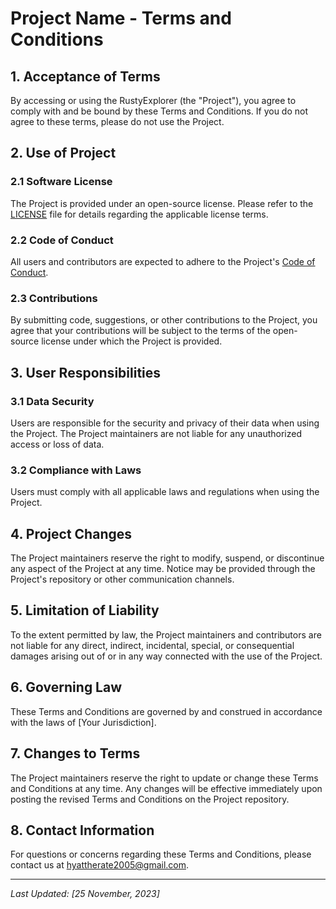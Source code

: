 # Project Name - Terms and Conditions

## 1. Acceptance of Terms

By accessing or using the RustyExplorer (the "Project"), you agree to comply with and be bound by these Terms and Conditions. If you do not agree to these terms, please do not use the Project.


## 2. Use of Project

### 2.1 Software License

The Project is provided under an open-source license. Please refer to the [LICENSE](LICENSE) file for details regarding the applicable license terms.

### 2.2 Code of Conduct

All users and contributors are expected to adhere to the Project's [Code of Conduct](CODE_OF_CONDUCT.md).

### 2.3 Contributions

By submitting code, suggestions, or other contributions to the Project, you agree that your contributions will be subject to the terms of the open-source license under which the Project is provided.


## 3. User Responsibilities

### 3.1 Data Security

Users are responsible for the security and privacy of their data when using the Project. The Project maintainers are not liable for any unauthorized access or loss of data.

### 3.2 Compliance with Laws

Users must comply with all applicable laws and regulations when using the Project.


## 4. Project Changes

The Project maintainers reserve the right to modify, suspend, or discontinue any aspect of the Project at any time. Notice may be provided through the Project's repository or other communication channels.


## 5. Limitation of Liability

To the extent permitted by law, the Project maintainers and contributors are not liable for any direct, indirect, incidental, special, or consequential damages arising out of or in any way connected with the use of the Project.


## 6. Governing Law

These Terms and Conditions are governed by and construed in accordance with the laws of [Your Jurisdiction].


## 7. Changes to Terms

The Project maintainers reserve the right to update or change these Terms and Conditions at any time. Any changes will be effective immediately upon posting the revised Terms and Conditions on the Project repository.


## 8. Contact Information

For questions or concerns regarding these Terms and Conditions, please contact us at [hyattherate2005@gmail.com](mailto:hyattherate2005@gmail.com).

---

*Last Updated: [25 November, 2023]*
